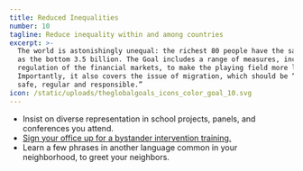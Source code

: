 ```yaml
---
title: Reduced Inequalities
number: 10
tagline: Reduce inequality within and among countries
excerpt: >-
  The world is astonishingly unequal: the richest 80 people have the same wealth
  as the bottom 3.5 billion. The Goal includes a range of measures, including
  regulation of the financial markets, to make the playing field more level.
  Importantly, it also covers the issue of migration, which should be “orderly,
  safe, regular and responsible.”
icon: /static/uploads/theglobalgoals_icons_color_goal_10.svg
---
```

* Insist on diverse representation in school projects, panels, and conferences you attend.
* [Sign your office up for a bystander intervention training.](https://www1.nyc.gov/site/cchr/law/stop-sexual-harassment-act.page)
* Learn a few phrases in another language common in your neighborhood, to greet your neighbors.
